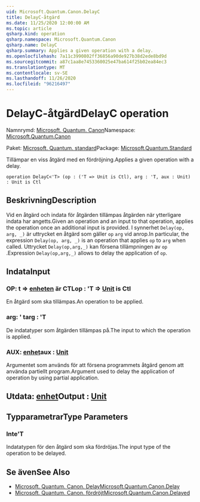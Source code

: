 ```yaml
---
uid: Microsoft.Quantum.Canon.DelayC
title: DelayC-åtgärd
ms.date: 11/25/2020 12:00:00 AM
ms.topic: article
qsharp.kind: operation
qsharp.namespace: Microsoft.Quantum.Canon
qsharp.name: DelayC
qsharp.summary: Applies a given operation with a delay.
ms.openlocfilehash: 7a11c3990802ff36856a90de927b38d2ede8bd9d
ms.sourcegitcommit: a87c1aa8e7453360025e47ba614f25b02ea84ec3
ms.translationtype: MT
ms.contentlocale: sv-SE
ms.lasthandoff: 11/26/2020
ms.locfileid: "96216497"
---
```

# <a name="delayc-operation"></a><span data-ttu-id="08a7c-102">DelayC-åtgärd</span><span class="sxs-lookup"><span data-stu-id="08a7c-102">DelayC operation</span></span>

<span data-ttu-id="08a7c-103">Namnrymd: [Microsoft. Quantum. Canon](xref:Microsoft.Quantum.Canon)</span><span class="sxs-lookup"><span data-stu-id="08a7c-103">Namespace: [Microsoft.Quantum.Canon](xref:Microsoft.Quantum.Canon)</span></span>

<span data-ttu-id="08a7c-104">Paket: [Microsoft. Quantum. standard](https://nuget.org/packages/Microsoft.Quantum.Standard)</span><span class="sxs-lookup"><span data-stu-id="08a7c-104">Package: [Microsoft.Quantum.Standard](https://nuget.org/packages/Microsoft.Quantum.Standard)</span></span>


<span data-ttu-id="08a7c-105">Tillämpar en viss åtgärd med en fördröjning.</span><span class="sxs-lookup"><span data-stu-id="08a7c-105">Applies a given operation with a delay.</span></span>

```qsharp
operation DelayC<'T> (op : ('T => Unit is Ctl), arg : 'T, aux : Unit) : Unit is Ctl
```


## <a name="description"></a><span data-ttu-id="08a7c-106">Beskrivning</span><span class="sxs-lookup"><span data-stu-id="08a7c-106">Description</span></span>

<span data-ttu-id="08a7c-107">Vid en åtgärd och indata för åtgärden tillämpas åtgärden när ytterligare indata har angetts.</span><span class="sxs-lookup"><span data-stu-id="08a7c-107">Given an operation and an input to that operation, applies the operation once an additional input is provided.</span></span>
<span data-ttu-id="08a7c-108">I synnerhet `Delay(op, arg, _)` är uttrycket en åtgärd som gäller `op` `arg` vid anrop.</span><span class="sxs-lookup"><span data-stu-id="08a7c-108">In particular, the expression `Delay(op, arg, _)` is an operation that applies `op` to `arg` when called.</span></span>
<span data-ttu-id="08a7c-109">Uttrycket `Delay(op,arg,_)` kan försena tillämpningen av `op` .</span><span class="sxs-lookup"><span data-stu-id="08a7c-109">Expression `Delay(op,arg,_)` allows to delay the application of `op`.</span></span>

## <a name="input"></a><span data-ttu-id="08a7c-110">Indata</span><span class="sxs-lookup"><span data-stu-id="08a7c-110">Input</span></span>

### <a name="op--t--unit--is-ctl"></a><span data-ttu-id="08a7c-111">OP: t => [enheten](xref:microsoft.quantum.lang-ref.unit)  är CTL</span><span class="sxs-lookup"><span data-stu-id="08a7c-111">op : 'T => [Unit](xref:microsoft.quantum.lang-ref.unit)  is Ctl</span></span>

<span data-ttu-id="08a7c-112">En åtgärd som ska tillämpas.</span><span class="sxs-lookup"><span data-stu-id="08a7c-112">An operation to be applied.</span></span>


### <a name="arg--t"></a><span data-ttu-id="08a7c-113">arg: ' t</span><span class="sxs-lookup"><span data-stu-id="08a7c-113">arg : 'T</span></span>

<span data-ttu-id="08a7c-114">De indatatyper som åtgärden tillämpas på.</span><span class="sxs-lookup"><span data-stu-id="08a7c-114">The input to which the operation is applied.</span></span>


### <a name="aux--unit"></a><span data-ttu-id="08a7c-115">AUX: [enhet](xref:microsoft.quantum.lang-ref.unit)</span><span class="sxs-lookup"><span data-stu-id="08a7c-115">aux : [Unit](xref:microsoft.quantum.lang-ref.unit)</span></span>

<span data-ttu-id="08a7c-116">Argumentet som används för att försena programmets åtgärd genom att använda partiellt program.</span><span class="sxs-lookup"><span data-stu-id="08a7c-116">Argument used to delay the application of operation by using partial application.</span></span>



## <a name="output--unit"></a><span data-ttu-id="08a7c-117">Utdata: [enhet](xref:microsoft.quantum.lang-ref.unit)</span><span class="sxs-lookup"><span data-stu-id="08a7c-117">Output : [Unit](xref:microsoft.quantum.lang-ref.unit)</span></span>



## <a name="type-parameters"></a><span data-ttu-id="08a7c-118">Typparametrar</span><span class="sxs-lookup"><span data-stu-id="08a7c-118">Type Parameters</span></span>

### <a name="t"></a><span data-ttu-id="08a7c-119">Inte</span><span class="sxs-lookup"><span data-stu-id="08a7c-119">'T</span></span>

<span data-ttu-id="08a7c-120">Indatatypen för den åtgärd som ska fördröjas.</span><span class="sxs-lookup"><span data-stu-id="08a7c-120">The input type of the operation to be delayed.</span></span>

## <a name="see-also"></a><span data-ttu-id="08a7c-121">Se även</span><span class="sxs-lookup"><span data-stu-id="08a7c-121">See Also</span></span>

- [<span data-ttu-id="08a7c-122">Microsoft. Quantum. Canon. Delay</span><span class="sxs-lookup"><span data-stu-id="08a7c-122">Microsoft.Quantum.Canon.Delay</span></span>](xref:Microsoft.Quantum.Canon.Delay)
- [<span data-ttu-id="08a7c-123">Microsoft. Quantum. Canon. fördröjt</span><span class="sxs-lookup"><span data-stu-id="08a7c-123">Microsoft.Quantum.Canon.Delayed</span></span>](xref:Microsoft.Quantum.Canon.Delayed)